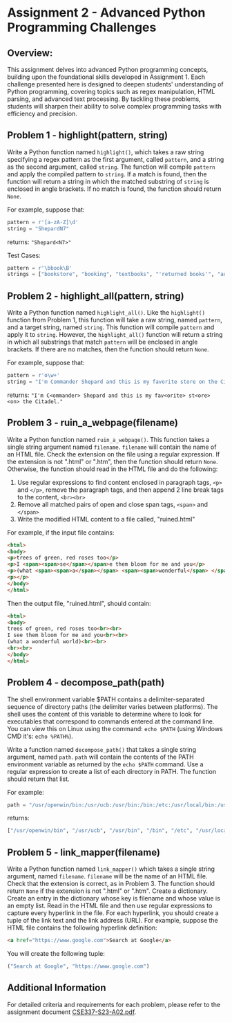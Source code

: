 # Assignment 2 - Advanced Python Programming Challenges

## Overview:
This assignment delves into advanced Python programming concepts, building upon the foundational skills developed in Assignment 1. Each challenge presented here is designed to deepen students' understanding of Python programming, covering topics such as regex manipulation, HTML parsing, and advanced text processing. By tackling these problems, students will sharpen their ability to solve complex programming tasks with efficiency and precision.

## Problem 1 - highlight(pattern, string)
Write a Python function named `highlight()`, which takes a raw string specifying a regex pattern as the first argument, called `pattern`, and a string as the second argument, called `string`. The function will compile `pattern` and apply the compiled pattern to `string`. If a match is found, then the function will return a string in which the matched substring of `string` is enclosed in angle brackets. If no match is found, the function should return `None`.

For example, suppose that:
```python
pattern = r'[a-zA-Z]\d'
string = "ShepardN7"
```
returns: `"Shepard<N7>"`

Test Cases:
```python
pattern = r'\bbook\B'
strings = ["bookstore", "booking", "textbooks", "'returned books'", "audiobook"]
```

## Problem 2 - highlight_all(pattern, string)
Write a Python function named `highlight_all()`. Like the `highlight()` function from Problem 1, this function will take a raw string, named `pattern`, and a target string, named `string`. This function will compile `pattern` and apply it to `string`. However, the `highlight_all()` function will return a string in which all substrings that match `pattern` will be enclosed in angle brackets. If there are no matches, then the function should return `None`.

For example, suppose that:
```python
pattern = r'o\w+'
string = "I'm Commander Shepard and this is my favorite store on the Citadel."
```
returns: `"I'm C<ommander> Shepard and this is my fav<orite> st<ore> <on> the Citadel."`

## Problem 3 - ruin_a_webpage(filename)
Write a Python function named `ruin_a_webpage()`. This function takes a single string argument named `filename`. `filename` will contain the name of an HTML file. Check the extension on the file using a regular expression. If the extension is not ".html" or ".htm", then the function should return `None`.
Otherwise, the function should read in the HTML file and do the following:

1. Use regular expressions to find content enclosed in paragraph tags, `<p>` and `</p>`, remove the paragraph tags, and then append 2 line break tags to the content, `<br><br>`
2. Remove all matched pairs of open and close span tags, `<span>` and `</span>`
3. Write the modified HTML content to a file called, "ruined.html"

For example, if the input file contains:
```html
<html>
<body>
<p>trees of green, red roses too</p>
<p>I <span><span>se</span></span>e them bloom for me and you</p>
<p>(what <span><span>a</span></span> <span><span>wonderful</span> </span>world)</p>
<p></p>
</body>
</html>
```
Then the output file, "ruined.html", should contain:
```html
<html>
<body>
trees of green, red roses too<br><br>
I see them bloom for me and you<br><br>
(what a wonderful world)<br><br>
<br><br>
</body>
</html>
```

## Problem 4 - decompose_path(path)
The shell environment variable $PATH contains a delimiter-separated sequence of directory paths (the delimiter varies between platforms). The shell uses the content of this variable to determine where to look for executables that correspond to commands entered at the command line. You can view this on Linux using the command: `echo $PATH` (using Windows CMD it's: `echo %PATH%`).

Write a function named `decompose_path()` that takes a single string argument, named `path`. `path` will contain the contents of the PATH environment variable as returned by the `echo $PATH` command. Use a regular expression to create a list of each directory in PATH. The function should return that list.

For example:
```python
path = "/usr/openwin/bin:/usr/ucb:/usr/bin:/bin:/etc:/usr/local/bin:/usr/local/lib:/usr/shareware/bin:/usr/shareware/lib:."
```
returns:
```python
["/usr/openwin/bin", "/usr/ucb", "/usr/bin", "/bin", "/etc", "/usr/local/bin", "/usr/local/lib", "/usr/shareware/bin", "/usr/shareware/lib", "."]
```

## Problem 5 - link_mapper(filename)
Write a Python function named `link_mapper()` which takes a single string argument, named `filename`. `filename` will be the name of an HTML file. Check that the extension is correct, as in Problem 3. The function should return `None` if the extension is not ".html" or ".htm".
Create a dictionary. Create an entry in the dictionary whose key is filename and whose value is an empty list.
Read in the HTML file and then use regular expressions to capture every hyperlink in the file. For each hyperlink, you should create a tuple of the link text and the link address (URL). For example, suppose the HTML file contains the following hyperlink definition:
```html
<a href="https://www.google.com">Search at Google</a>
```
You will create the following tuple:
```python
("Search at Google", "https://www.google.com")
```

## Additional Information
For detailed criteria and requirements for each problem, please refer to the assignment document [CSE337-S23-A02.pdf](CSE337-S23-A02.pdf).